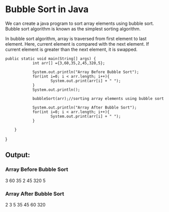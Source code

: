 # Bubble Sort in Java

We can create a java program to sort array elements using bubble sort. Bubble sort algorithm is known as the simplest sorting algorithm.

In bubble sort algorithm, array is traversed from first element to last element. Here, current element is compared with the next element. If current element is greater than the next element, it is swapped.

    public static void main(String[] args) {  
                int arr[] ={3,60,35,2,45,320,5};  
                 
                System.out.println("Array Before Bubble Sort");  
                for(int i=0; i < arr.length; i++){  
                        System.out.print(arr[i] + " ");  
                }  
                System.out.println();  
                  
                bubbleSort(arr);//sorting array elements using bubble sort  
                 
                System.out.println("Array After Bubble Sort");  
                for(int i=0; i < arr.length; i++){  
                        System.out.print(arr[i] + " ");  
                }  
   
        }  
}  

## Output:

### Array Before Bubble Sort

3 60 35 2 45 320 5 

### Array After Bubble Sort

2 3 5 35 45 60 320 

